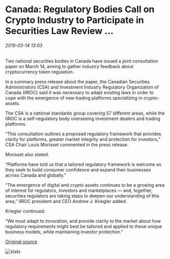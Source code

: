# Canada: Regulatory Bodies Call on Crypto Industry to Participate in Securities Law Review ...

###### 2019-03-14 13:03

Two national securities bodies in Canada have issued a joint consultation paper on March 14, aiming to gather industry feedback about cryptocurrency token regulation.

In a summary press release about the paper, the Canadian Securities Administrators (CSA) and Investment Industry Regulatory Organization of Canada (IIROC) said it was necessary to adapt existing laws in order to cope with the emergence of new trading platforms specializing in crypto-assets.

The CSA is a national standards group covering 57 different areas, while the IIROC is a self-regulatory body overseeing investment dealers and trading platforms.

“This consultation outlines a proposed regulatory framework that provides clarity for platforms, greater market integrity and protection for investors,” CSA Chair Louis Morisset commented in the press release.

Morisset also stated:

“Platforms have told us that a tailored regulatory framework is welcome as they seek to build consumer confidence and expand their businesses across Canada and globally.”

“The emergence of digital and crypto assets continues to be a growing area of interest for regulators, investors and marketplaces — and, together, securities regulators are taking steps to deepen our understanding of this area,” IIROC president and CEO Andrew J. Kriegler added.

Kriegler continued:

“We must adapt to innovation, and provide clarity to the market about how regulatory requirements might best be tailored and applied to these unique business models, while maintaining investor protection.”

[Original source](https://cointelegraph.com/news/canada-regulatory-bodies-call-on-crypto-industry-to-participate-in-securities-law-review)

![stats](https://c.statcounter.com/11760860/0/a89fa40b/1/ "stats")